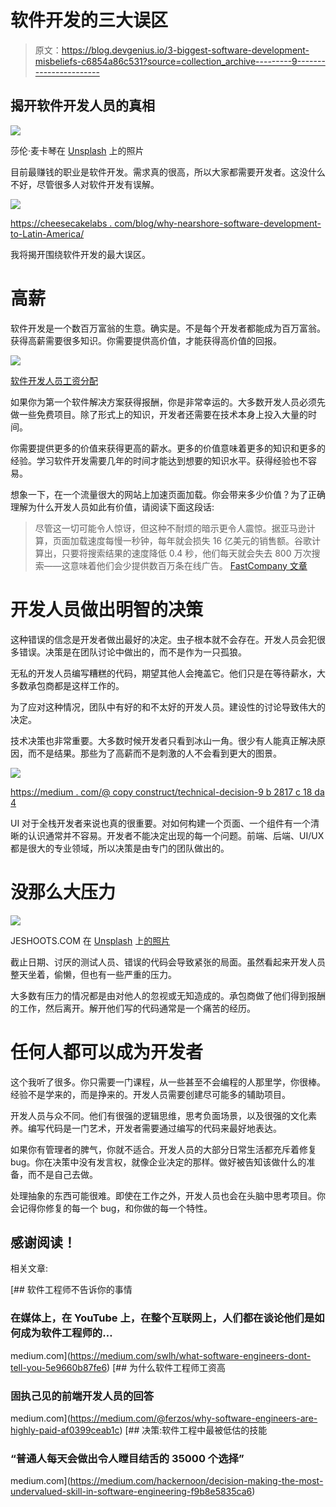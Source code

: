 # 软件开发的三大误区

> 原文：<https://blog.devgenius.io/3-biggest-software-development-misbeliefs-c6854a86c531?source=collection_archive---------9----------------------->

## 揭开软件开发人员的真相

![](img/53cf7f92ae7ab7df5940e41430fefadc.png)

莎伦·麦卡琴在 [Unsplash](https://unsplash.com?utm_source=medium&utm_medium=referral) 上的照片

目前最赚钱的职业是软件开发。需求真的很高，所以大家都需要开发者。这没什么不好，尽管很多人对软件开发有误解。

![](img/0dad23f418eac86ca1b76bc86d0bc1fe.png)

[https://cheesecakelabs . com/blog/why-nearshore-software-development-to-Latin-America/](https://cheesecakelabs.com/blog/why-nearshore-software-development-to-latin-america/)

我将揭开围绕软件开发的最大误区。

# 高薪

软件开发是一个数百万富翁的生意。确实是。不是每个开发者都能成为百万富翁。获得高薪需要很多知识。你需要提供高价值，才能获得高价值的回报。

![](img/2912362f4cc71846c78784c607ba3339.png)

[软件开发人员工资分配](https://www.salary.com/research/salary/benchmark/software-engineer-i-salary)

如果你为第一个软件解决方案获得报酬，你是非常幸运的。大多数开发人员必须先做一些免费项目。除了形式上的知识，开发者还需要在技术本身上投入大量的时间。

你需要提供更多的价值来获得更高的薪水。更多的价值意味着更多的知识和更多的经验。学习软件开发需要几年的时间才能达到想要的知识水平。获得经验也不容易。

想象一下，在一个流量很大的网站上加速页面加载。你会带来多少价值？为了正确理解为什么开发人员如此有价值，请阅读下面这段话:

> 尽管这一切可能令人惊讶，但这种不耐烦的暗示更令人震惊。据亚马逊计算，页面加载速度每慢一秒钟，每年就会损失 16 亿美元的销售额。谷歌计算出，只要将搜索结果的速度降低 0.4 秒，他们每天就会失去 800 万次搜索——这意味着他们会少提供数百万条在线广告。 [FastCompany 文章](https://www.fastcompany.com/1825005/how-one-second-could-cost-amazon-16-billion-sales#:~:text=Amazon's%20calculated%20that%20a%20page,many%20millions%20fewer%20online%20adverts)

# 开发人员做出明智的决策

这种错误的信念是开发者做出最好的决定。虫子根本就不会存在。开发人员会犯很多错误。决策是在团队讨论中做出的，而不是作为一只孤狼。

无私的开发人员编写糟糕的代码，期望其他人会掩盖它。他们只是在等待薪水，大多数承包商都是这样工作的。

为了应对这种情况，团队中有好的和不太好的开发人员。建设性的讨论导致伟大的决定。

技术决策也非常重要。大多数时候开发者只看到冰山一角。很少有人能真正解决原因，而不是结果。那些为了高薪而不是刺激的人不会看到更大的图景。

![](img/d2d0514d23276772c16b77f7b57df7f3.png)

[https://medium . com/@ copy construct/technical-decision-9 b 2817 c 18 da 4](https://medium.com/@copyconstruct/technical-decision-making-9b2817c18da4)

UI 对于全栈开发者来说也真的很重要。对如何构建一个页面、一个组件有一个清晰的认识通常并不容易。开发者不能决定出现的每一个问题。前端、后端、UI/UX 都是很大的专业领域，所以决策是由专门的团队做出的。

# 没那么大压力

![](img/25ffa05e3d1ffcc450b3b20f07b5484c.png)

JESHOOTS.COM 在 [Unsplash](https://unsplash.com?utm_source=medium&utm_medium=referral) 上[的照片](https://unsplash.com/@jeshoots?utm_source=medium&utm_medium=referral)

截止日期、讨厌的测试人员、错误的代码会导致紧张的局面。虽然看起来开发人员整天坐着，偷懒，但也有一些严重的压力。

大多数有压力的情况都是由对他人的忽视或无知造成的。承包商做了他们得到报酬的工作，然后离开。解开他们写的代码通常是一个痛苦的经历。

# 任何人都可以成为开发者

这个我听了很多。你只需要一门课程，从一些甚至不会编程的人那里学，你很棒。经验不是学来的，而是挣来的。开发人员需要创建尽可能多的辅助项目。

开发人员与众不同。他们有很强的逻辑思维，思考负面场景，以及很强的文化素养。编写代码是一门艺术，开发者需要通过编写的代码来最好地表达。

如果你有管理者的脾气，你就不适合。开发人员的大部分日常生活都充斥着修复 bug。你在决策中没有发言权，就像企业决定的那样。做好被告知该做什么的准备，而不是自己去做。

处理抽象的东西可能很难。即使在工作之外，开发人员也会在头脑中思考项目。你会记得你修复的每一个 bug，和你做的每一个特性。

## 感谢阅读！

相关文章:

[](https://medium.com/swlh/what-software-engineers-dont-tell-you-5e9660b87fe6) [## 软件工程师不告诉你的事情

### 在媒体上，在 YouTube 上，在整个互联网上，人们都在谈论他们是如何成为软件工程师的…

medium.com](https://medium.com/swlh/what-software-engineers-dont-tell-you-5e9660b87fe6) [](https://medium.com/@ferzos/why-software-engineers-are-highly-paid-af0399ceab1c) [## 为什么软件工程师工资高

### 固执己见的前端开发人员的回答

medium.com](https://medium.com/@ferzos/why-software-engineers-are-highly-paid-af0399ceab1c) [](https://medium.com/hackernoon/decision-making-the-most-undervalued-skill-in-software-engineering-f9b8e5835ca6) [## 决策:软件工程中最被低估的技能

### “普通人每天会做出令人瞠目结舌的 35000 个选择”

medium.com](https://medium.com/hackernoon/decision-making-the-most-undervalued-skill-in-software-engineering-f9b8e5835ca6)